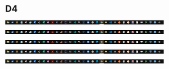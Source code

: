 # D4



![](../../.gitbook/assets/image%20%284%29%20%286%29%20%286%29.png)







![](../../.gitbook/assets/image%20%284%29%20%286%29%20%286%29.png)







![](../../.gitbook/assets/image%20%284%29%20%286%29%20%286%29.png)







![](../../.gitbook/assets/image%20%284%29%20%286%29%20%286%29.png)







![](../../.gitbook/assets/image%20%284%29%20%286%29%20%286%29.png)





